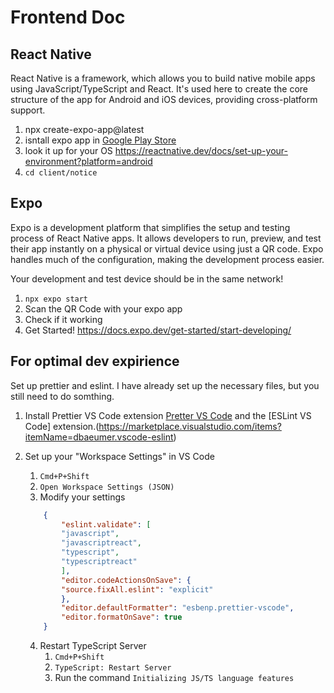 # Frontend Doc

## React Native

React Native is a framework, which allows you to build native mobile apps using JavaScript/TypeScript and React. It's used here to create the core structure of the app for Android and iOS devices, providing cross-platform support.

1. npx create-expo-app@latest
2. isntall expo app in [Google Play Store](https://play.google.com/store/apps/details?id=host.exp.exponent)
3. look it up for your OS <https://reactnative.dev/docs/set-up-your-environment?platform=android>
4. `cd client/notice`

## Expo

Expo is a development platform that simplifies the setup and testing process of React Native apps. It allows developers to run, preview, and test their app instantly on a physical or virtual device using just a QR code. Expo handles much of the configuration, making the development process easier.

Your development and test device should be in the same network!

1. `npx expo start`
2. Scan the QR Code with your expo app
3. Check if it working
4. Get Started! <https://docs.expo.dev/get-started/start-developing/>

## For optimal dev expirience

Set up prettier and eslint. I have already set up the necessary files, but you still need to do somthing.

1. Install Prettier VS Code extension [Pretter VS Code](https://marketplace.visualstudio.com/items?itemName=esbenp.prettier-vscode) and the [ESLint VS Code] extension.(<https://marketplace.visualstudio.com/items?itemName=dbaeumer.vscode-eslint>)
2. Set up your "Workspace Settings" in VS Code

   1. `Cmd+P+Shift`
   2. `Open Workspace Settings (JSON)`
   3. Modify your settings

   ```JSON
       {
           "eslint.validate": [
           "javascript",
           "javascriptreact",
           "typescript",
           "typescriptreact"
           ],
           "editor.codeActionsOnSave": {
           "source.fixAll.eslint": "explicit"
           },
           "editor.defaultFormatter": "esbenp.prettier-vscode",
           "editor.formatOnSave": true
       }

   ```

   4. Restart TypeScript Server
      1. `Cmd+P+Shift`
      2. `TypeScript: Restart Server`
      3. Run the command `Initializing JS/TS language features`
